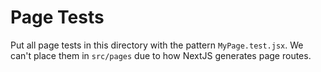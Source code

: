 # Page Tests

Put all page tests in this directory with the pattern `MyPage.test.jsx`. We
can't place them in `src/pages` due to how NextJS generates page routes.
